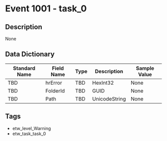 # Event 1001 - task_0

## Description
None

## Data Dictionary
|Standard Name|Field Name|Type|Description|Sample Value|
|---|---|---|---|---|
|TBD|hrError|TBD|HexInt32|None|None|
|TBD|FolderId|TBD|GUID|None|None|
|TBD|Path|TBD|UnicodeString|None|None|

## Tags
* etw_level_Warning
* etw_task_task_0